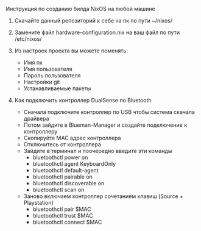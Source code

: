 Инструкция по созданию билда NixOS на любой машине

1. Скачайте данный репозиторий к себе на пк по пути ~/nixos/
2. Замените файл hardware-configuration.nix на ваш файл по пути /etc/nixos/
3. Из настроек проекта вы можете поменять:
    - Имя пк
    - Имя пользователя
    - Пароль пользователя
    - Настройки git
    - Устанавливаемые пакеты


4. Как подключить контроллер DualSense по Bluetooth
    - Сначала подключите контроллер по USB чтобы система скачала драйвера
    - Потом зайдите в Blueman-Manager и создайте подключение к контроллеру
    - Скопируйте MAC адрес контроллера
    - Отключитесь от контроллера
    - Зайдите в терминал и поочередно введите эти команды
        - bluetoothctl power on
        - bluetoothctl agent KeyboardOnly
        - bluetoothctl default-agent
        - bluetoothctl pairable on
        - bluetoothctl discoverable on
        - bluetoothctl scan on
    - Заново включаем контроллер сочетанием клавиш (Source + Playstation)
        - bluetoothctl pair $MAC
        - bluetoothctl trust $MAC
        - bluetoothctl connect $MAC
    